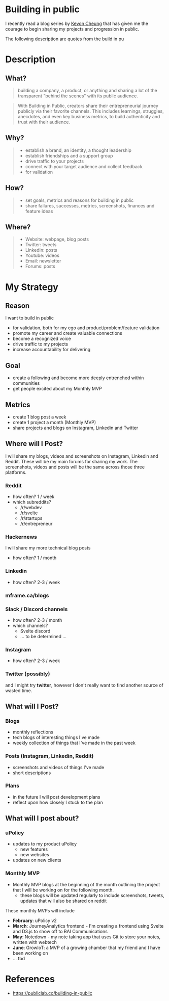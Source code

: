 # Building in public

I recently read a blog series by [Kevon Cheung](https://kevoncheung.com/about) that has given me the courage to begin sharing my projects and progression in public.

The following description are quotes from the build in pu

# Description
## What?
> building a company, a product, or anything and sharing a lot of the transparent "behind the scenes" with its public audience.

> With Building in Public, creators share their entrepreneurial journey publicly via their favorite channels. This includes learnings, struggles, anecdotes, and even key business metrics, to build authenticity and trust with their audience.

## Why?
> - establish a brand, an identity, a thought leadership
> - establish friendships and a support group
> - drive traffic to your projects
> - connect with your target audience and collect feedback
> - for validation


## How?
> - set goals, metrics and reasons for building in public
> - share failures, successes, metrics, screenshots, finances and feature ideas

## Where?
> - Website: webpage, blog posts
> - Twitter: tweets
> - LinkedIn: posts
> - Youtube: videos
> - Email: newsletter
> - Forums: posts



# My Strategy

## Reason
I want to build in public
- for validation, both for my ego and product/problem/feature validation
- promote my career and create valuable connections
- become a recognized voice
- drive traffic to my projects
- increase accountability for delivering

## Goal
- create a following and become more deeply entrenched within communities
- get people excited about my Monthly MVP

## Metrics
- create 1 blog post a week
- create 1 project a month (Monthly MVP)
- share projects and blogs on Instagram, Linkedin and Twitter


## Where will I Post?
I will share my blogs, videos and screenshots on Instagram, Linkedin and Reddit. These will be my main forums for sharing my work. The screenshots, videos and posts will be the same across those three platforms.

### Reddit
- how often? 1 / week
- which subreddits?
    - /r/webdev
    - /r/svelte
    - /r/startups
    - /r/entrepreneur

### Hackernews
I will share my more technical blog posts
- how often? 1 / month

### Linkedin
- how often? 2-3 / week

### mframe.ca/blogs
### Slack / Discord channels
- how often? 2-3 / month
- which channels?
    - Svelte discord
    - ... to be determined ...


### Instagram
- how often? 2-3 / week

### Twitter (possibly)
and I might try **twitter**, however I don't really want to find another source of wasted time.


## What will I Post?

### Blogs
- monthly reflections
- tech blogs of interesting things I've made
- weekly collection of things that I've made in the past week

### Posts (Instagram, Linkedin, Reddit)
- screenshots and videos of things I've made
- short descriptions

### Plans
- in the future I will post development plans
- reflect upon how closely I stuck to the plan 


## What will I post about?
### uPolicy
- updates to my product uPolicy
    - new features
    - new websites
- updates on new clients


### Monthly MVP
- Monthly MVP blogs at the beginning of the month outlining the project that I will be working on for the following month.
    - these blogs will be updated regularly to include screenshots, tweets, updates that will also be shared on reddit

These monthly MVPs will include
- **February**: uPolicy v2
- **March**: JourneyAnalytics frontend - I'm creating a frontend using Svelte and D3.js to show off to BAI Communications 
- **May**: Notedown - my note taking app that uses Git to store your notes, written with webtech
- **June**: GrowIoT: a MVP of a growing chamber that my friend and I have been working on
- ... tbd



# References
- https://publiclab.co/building-in-public
